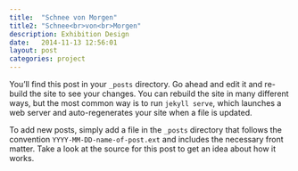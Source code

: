 ```yaml
---
title:  "Schnee von Morgen"
title2: "Schnee<br>von<br>Morgen"
description: Exhibition Design
date:   2014-11-13 12:56:01
layout: post
categories: project
---
```

You’ll find this post in your `_posts` directory. Go ahead and edit it and re-build the site to see your changes. You can rebuild the site in many different ways, but the most common way is to run `jekyll serve`, which launches a web server and auto-regenerates your site when a file is updated.

To add new posts, simply add a file in the `_posts` directory that follows the convention `YYYY-MM-DD-name-of-post.ext` and includes the necessary front matter. Take a look at the source for this post to get an idea about how it works.
